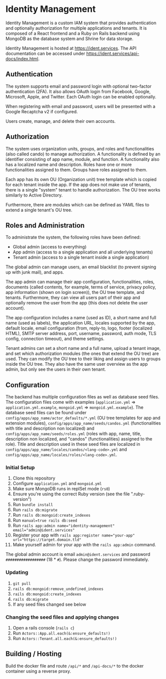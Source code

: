 # Identity Management

Identity Management is a custom IAM system that provides authentication and optionally authorization for multiple applications and tenants. It is composed of a React frontend and a Ruby on Rails backend using MongoDB as the database system and Shrine for data storage.

Identity Management is hosted at https://ident.services. The API documentation can be accessed under https://ident.services/api-docs/index.html.

## Authentication

The system supports email and password login with optional two-factor authentication (2FA). It also allows OAuth login from Facebook, Google, Microsoft, Apple, and Twitter. Each OAuth login can be enabled optionally.

When registering with email and password, users will be presented with a Google Recaptcha v2 if configured.

Users create, manage, and delete their own accounts.

## Authorization

The system uses organization units, groups, and roles and functionalities (also called cando) to manage authorization. A functionality is defined by an identifier consisting of app name, module, and function. A functionality also has a localized name and description. Roles have one or more functionalities assigned to them. Groups have roles assigned to them.

Each app has its own OU (Organization unit) tree template which is copied for each tenant inside the app. If the app does not make use of tenants, there is a single "system" tenant to handle authorization. The OU tree works similarly to Active Directory.

Furthermore, there are modules which can be defined as YAML files to extend a single tenant's OU tree.

## Roles and Administration

To administrate the system, the following roles have been defined:

- Global admin (access to everything)
- App admin (access to a single application and all underlying tenants)
- Tenant admin (access to a single tenant inside a single application)

The global admin can manage users, an email blacklist (to prevent signing up with junk mail), and apps.

The app admin can manage their app configuration, functionalities, roles, documents (called contents, for example, terms of service, privacy policy, app information (shown on login screen)), the OU tree template, and tenants. Furthermore, they can view all users part of their app and optionally remove the user from the app (this does not delete the user account).

The app configuration includes a name (used as ID), a short name and full name (used as labels), the application URL, locales supported by the app, default locale, email configuration (from, reply-to, logo, footer (localized HTML), SMTP server address, port, username, password, auth mode, TLS config, connection timeout), and theme settings.

Tenant admins can set a short name and a full name, upload a tenant image, and set which authorization modules (the ones that extend the OU tree) are used. They can modify the OU tree to their liking and assign users to groups inside the OU tree. They also have the same user overview as the app admin, but only see the users in their own tenant.


## Configuration

The backend has multiple configuration files as well as database seed files. The configuration files come with examples (`application.yml` => `application.yml.example`, `mongoid.yml` => `mongoid.yml.example`). The database seed files can be found under `config/apps/app_name/actor_defaults/*.yml` (OU tree templates for app and extension modules), `config/apps/app_name/seeds/candos.yml` (functionalities with title and description non localized) and `config/apps/app_name/seeds/roles.yml` (roles with app, name, title, description non localized, and "candos" (functionalities) assigned to the role).
Title and description used in these seed files are localized in `config/apps/app_name/locales/candos/<lang-code>.yml` and `config/apps/app_name/locales/roles/<lang-code>.yml`.

### Initial Setup

1. Clone this repository
2. Configure `application.yml` and `mongoid.yml`
3. Make sure MongoDB runs in replSet mode (`rs0`)
4. Ensure you're using the correct Ruby version (see the file ".ruby-version")
5. Run `bundle install`
6. Run `rails db:migrate`
7. Run `rails db:mongoid:create_indexes`
8. Run `manual=true rails db:seed`
9. Run `rails app:admin name="identity-management" email="admin@ident.services"`
10. Register your app with `rails app:register name="your-app" url="https://target.domain.tld"`
11. Make yourself admin for your app with the `rails app:admin` command.

The global admin account is email `admin@ident.services` and password `##################` (18 * `#`). Please change the password immediately.

### Updating

1. `git pull`
2. `rails db:mongoid:remove_undefined_indexes`
3. `rails db:mongoid:create_indexes`
4. `rails db:migrate`
5. If any seed files changed see below

### Changing the seed files and applying changes

1. Open a rails console (`rails c`)
2. Run `Actors::App.all.each(&:ensure_defaults!)`
3. Run `Actors::Tenant.all.each(&:ensure_defaults!)`

## Building / Hosting

Build the docker file and route `/api/*` and `/api-docs/*` to the docker container using a reverse proxy.

